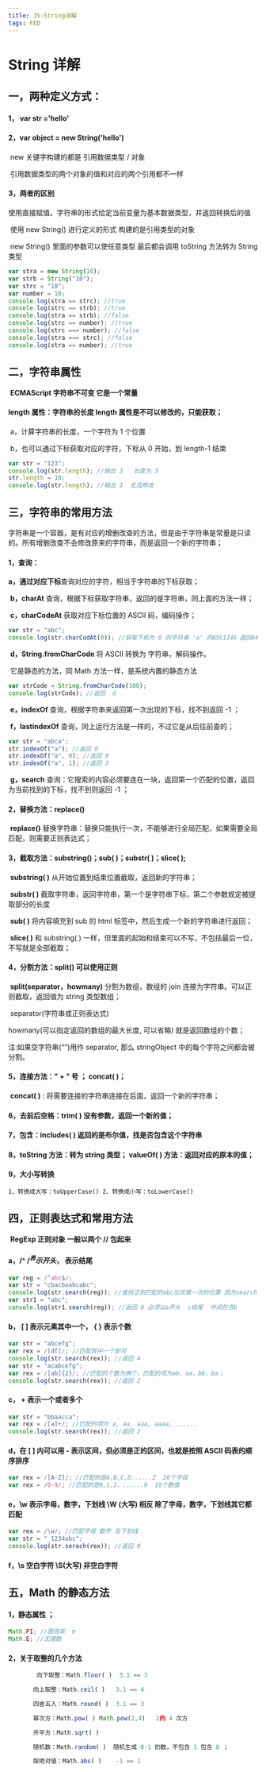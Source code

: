 ```yaml
---
title: JS-String详解
tags: FED
---
```


# String 详解

## 一，两种定义方式：

#### 1， var str ='hello'

#### 2，var object = new String('hello')

​ new 关键字构建的都是 引用数据类型 / 对象

​ 引用数据类型的两个对象的值和对应的两个引用都不一样

#### 3，两者的区别

​ 使用直接赋值。字符串的形式给定当前变量为基本数据类型，并返回转换后的值

​ 使用 new String() 进行定义的形式 构建的是引用类型的对象

​ new String() 里面的参数可以使任意类型 最后都会调用 toString 方法转为 String 类型

```js
var stra = new String(10);
var strb = String("10");
var strc = "10";
var number = 10;
console.log(stra == strc); //true
console.log(strc == strb); //true
console.log(stra == strb); //false
console.log(strc == number); //true
console.log(strc === number); //false
console.log(stra === strc); //false
console.log(stra == number); //true
```

## 二，字符串属性

​ **ECMAScript 字符串不可变 它是一个常量**

#### length 属性：字符串的长度 length 属性是不可以修改的，只能获取；

​ a，计算字符串的长度，一个字符为 1 个位置

​ b，也可以通过下标获取对应的字符，下标从 0 开始，到 length-1 结束

```js
var str = "123";
console.log(str.length); //输出 3   长度为 3
str.length = 10;
console.log(str.length); //输出 3  无法修改
```

## 三，字符串的常用方法

​ 字符串是一个容器，是有对应的增删改查的方法，但是由于字符串是常量是只读的。所有增删改查不会修改原来的字符串，而是返回一个新的字符串；

#### 1，查询：

​ **a，通过对应下标**查询对应的字符，相当于字符串的下标获取；

​ **b，charAt** 查询，根据下标获取字符串，返回的是字符串，同上面的方法一样；

​ **c，charCodeAt** 获取对应下标位置的 ASCII 码，编码操作；

```js
var str = "abc";
console.log(str.charCodAt(0)); //获取下标为 0 的字符串 'a' 的ASCII码 返回64
```

​ **d，String.fromCharCode** 将 ASCII 转换为 字符串，解码操作。

​ 它是静态的方法，同 Math 方法一样，是系统内置的静态方法

```js
var strCode = String.fromCharCode(100);
console.log(strCode); //返回  d
```

​ **e，indexOf** 查询，根据字符串来返回第一次出现的下标，找不到返回 -1 ；

​ **f，lastindexOf** 查询，同上运行方法是一样的，不过它是从后往前查的；

```js
var str = "abca";
str.indexOf("a"); //返回 0
str.indexOf("a", 0); //返回 0
str.indexOf("a", 1); //返回 3
```

​ **g，search** 查询：它搜索的内容必须要连在一块，返回第一个匹配的位置，返回为当前找到的下标，找不到则返回 -1 ；

#### 2，替换方法：replace()

​ **replace()** 替换字符串：替换只能执行一次，不能够进行全局匹配，如果需要全局匹配，则需要正则表达式；

#### 3，截取方法：substring()；sub( )；substr( )；slice( );

​ **substring( )** 从开始位置到结束位置截取，返回新的字符串；

​ **substr( )** 截取字符串，返回字符串，第一个是字符串下标，第二个参数规定被提取部分的长度

​ **sub( )** 将内容填充到 sub 的 html 标签中，然后生成一个新的字符串进行返回；

​ **slice( )** 和 substring( ) 一样，但里面的起始和结束可以不写，不包括最后一位，不写就是全部截取；

#### 4，分割方法：split() 可以使用正则

​ **split(separator，howmany)** 分割为数组，数组的 join 连接为字符串。可以正则截取，返回值为 string 类型数组；

​ separator(字符串或正则表达式)

howmany(可以指定返回的数组的最大长度, 可以省略) 就是返回数组的个数；

注:如果空字符串(“”)用作 separator, 那么 stringObject 中的每个字符之间都会被分割。

#### 5，连接方法：" + " 号 ； concat( )；

​ **concat( )** : 将需要连接的字符串连接在后面，返回一个新的字符串；

#### 6，去前后空格：trim( ) 没有参数，返回一个新的值；

#### 7，包含：includes( ) 返回的是布尔值，找是否包含这个字符串

#### 8，toString 方法：转为 string 类型； valueOf( ) 方法：返回对应的原本的值；

#### 9，大小写转换

```html
1、转换成大写：toUpperCase() 2、转换成小写：toLowerCase()
```

## 四，正则表达式和常用方法

​ **RegExp 正则对象 一般以两个 // 包起来**

#### a，/^ $/ ^ 表示开头，$ 表示结尾

```js
var reg = /^abc$/;
var str = "cbacbaabcabc";
console.log(str.search(reg)); //查找正则匹配的abc出现第一次的位置 因为search搜索的内容必须连在一块  返回结果 -1
var str1 = "abc";
console.log(str1.search(reg)); //返回 0 必须以a开头  c结尾  中间包含b
```

#### b， [ ] 表示元素其中一个， { } 表示个数

```js
var str = "abcefg";
var rex = /[df]/; //匹配其中一个即可
console.log(str.search(rex)); //返回 4
var str = "acabcefg";
var rex = /[ab]{2}/; //匹配的个数为俩个，匹配的项为ab，aa，bb，ba；
console.log(str.search(rex)); //返回 2
```

#### c， + 表示一个或者多个

```js
var str = "bbaacca";
var rex = /[a]+/; //匹配的项为 a, aa, aaa, aaaa, ......
console.log(str.search(rex)); //返回 2
```

#### d，在 [ ] 内可以用 - 表示区间，但必须是正的区间，也就是按照 ASCII 码表的顺序排序

```js
var rex = /[A-Z]/; //匹配的是A,B,C,D......Z  26个字母
var rex = /0-9/; //匹配的是0,1,2，......9  10个数值
```

#### e，\w 表示字母，数字，下划线 \W (大写) 相反 除了字母，数字，下划线其它都匹配

```js
var rex = /\w/; //匹配字母 数字 及下划线
var str = "_1234abc";
console.log(str.serach(rex)); //返回 0
```

#### f，\s 空白字符 \S(大写) 非空白字符

## 五，Math 的静态方法

#### 1，静态属性 ；

```js
Math.PI; //圆周率  π
Math.E; //无理数
```

#### 2，关于取整的几个方法

```js
		向下取整：Math.floor( )  3.1 == 3

​		向上取整：Math.ceil( )	3.1 == 4

​		四舍五入：Math.round( )	3.1 == 3

​		幂次方：Math.pow( )	Math.pow(2,4)	2的 4 次方

​		开平方：Math.sqrt( )

​		随机数：Math.random( )	随机生成 0-1 的数，不包含 1 包含 0 ；

​		取绝对值：Math.abs( ) 	-1 == 1
```
